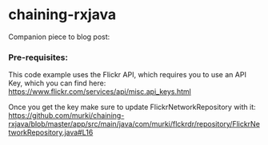 # chaining-rxjava
Companion piece to blog post: 

### Pre-requisites:
This code example uses the Flickr API, which requires you to use an API Key, which you can find here: https://www.flickr.com/services/api/misc.api_keys.html

Once you get the key make sure to update FlickrNetworkRepository with it: https://github.com/murki/chaining-rxjava/blob/master/app/src/main/java/com/murki/flckrdr/repository/FlickrNetworkRepository.java#L16
